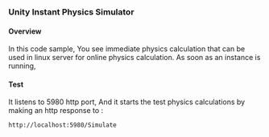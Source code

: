 ### Unity Instant Physics Simulator
#### Overview
In this code sample, You see immediate physics calculation that can be used in linux server for online physics calculation.
As soon as an instance is running, 

#### Test
It listens to 5980 http port, And it starts the test physics calculations by making an http response to :  

```
http://localhost:5980/Simulate
```
